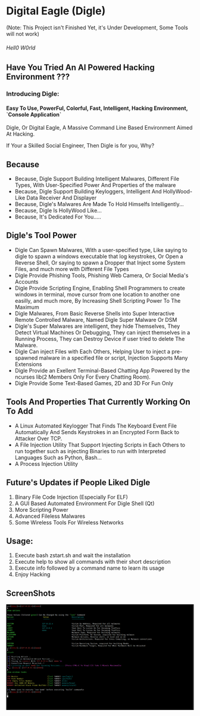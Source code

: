 <h1> Digital Eagle (Digle) </h1> (Note: This Project isn't Finished Yet, it's Under Development, Some Tools will not work)
<h6> Hell0 W0rld </h6>

<h2> Have You Tried An AI Powered Hacking Environment ??? </h2>
<h3> Introducing Digle: </h3>

<h4>Easy To Use, PowerFul, Colorful, Fast, Intelligent, Hacking Environment, `Console Application`</h4>

Digle, Or Digital Eagle, A Massive Command Line Based Environment Aimed At Hacking.

If Your a Skilled Social Engineer, Then Digle is for you, Why?
<h2>Because</h2>
<ul>
 <li>Because, Digle Support Building Intelligent Malwares, Different File Types, With User-Specified Power And Properties of the malware</li>
 <li>Because, Digle Support Building Keyloggers, Intelligent And HollyWood-Like Data Receiver And Displayer</li>
 <li>Because, Digle's Malwares Are Made To Hold Himselfs Intelligently...</li>
 <li>Because, Digle Is HollyWood Like...</li>
 <li>Because, It's Dedicated For You.....</li>
</ul>



<h2>Digle's Tool Power</h2>
<ul>
  <li> Digle Can Spawn Malwares, With a user-specified type, Like saying to digle to spawn a windows executable that log keystrokes, Or Open a Reverse Shell, Or saying to spawn a Dropper that Inject some System Files, and much more with Different File Types</h4>
  </li>
  <li> Digle Provide Phishing Tools, Phishing Web Camera, Or Social Media's Accounts</li>
  <li> Digle Provide Scripting Engine, Enabling Shell Programmers to create windows in terminal, move cursor from one location to another one easilly, and much more, By Increasing Shell Scripting Power To The Maximum</li>
  <li> Digle Malwares, From Basic Reverse Shells into Super Interactive Remote Controlled Malware, Named Digle Super Malware Or DSM</li>
  <li> Digle's Super Malwares are intelligent, they hide Themselves, They Detect Virtual Machines Or Debugging, They can inject themselves in a Running Process, They can Destroy Device if user tried to delete The Malware.</li>
  <li> Digle Can inject Files with Each Others, Helping User to inject a pre-spawned malware in a specified file or script, Injection Supports Many Extensions</li>
  <li> Digle Provide an Exellent Terminal-Based Chatting App Powered by the ncurses lib(2 Members Only For Every Chatting Room).</li>
  <li> Digle Provide Some Text-Based Games, 2D and 3D For Fun Only</li>
</ul>
<h2>Tools And Properties That Currently Working On To Add</h2>
<ul>
  <li> A Linux Automated Keylogger That Finds The Keyboard Event File Automatically And Sends Keystrokes in an Encrypted Form Back to Attacker Over TCP.</li>
  <li> A File Injection Utility That Support Injecting Scripts in Each Others to run together such as injecting Binaries to run with Interpreted Languages Such as Python, Bash...</li>
  <li> A Process Injection Utility</li>
</ul>
<h2>Future's Updates if People Liked Digle</h2>
<ol>
  <li> Binary File Code Injection (Especially For ELF)</li>
  <li> A GUI Based Automated Environment For Digle Shell (Qt)</li>
  <li> More Scripting Power</li>
  <li> Advanced Fileless Malwares</li>
  <li> Some Wireless Tools For Wireless Networks</li>
</ol> 

<h2>Usage: </h2>

<ol>
  <li>Execute bash zstart.sh and wait the installation</li>
  <li>Execute help to show all commands with their short description</li> 
  <li>Execute info followed by a command name to learn its usage</li>
  <li>Enjoy Hacking</li>
</ol>



<h2>ScreenShots</h2>
<img src=media/sct/Screenshot_2021-10-21_22_18_40.png>
